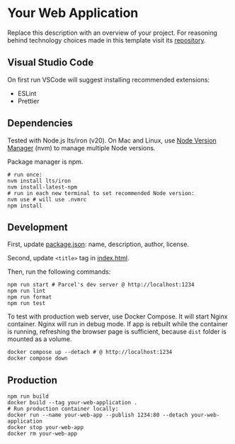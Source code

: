 # Your Web Application
Replace this description with an overview of your project. For reasoning behind
technology choices made in this template visit its
[repository](https://github.com/hidarikani/comprehensive-react-template).

## Visual Studio Code
On first run VSCode will suggest installing recommended extensions:
- ESLint
- Prettier

## Dependencies
Tested with Node.js lts/iron (v20). On Mac and Linux, use
[Node Version Manager](https://github.com/nvm-sh/nvm) (nvm) to manage multiple
Node versions.

Package manager is npm.

```shell
# run once:
nvm install lts/iron
nvm install-latest-npm
# run in each new terminal to set recommended Node version:
nvm use # will use .nvmrc
npm install
```
## Development
First, update [package.json](package.json): name, description, author, license.

Second, update `<title>` tag in [index.html](src/index.html).

Then, run the following commands:

```shell
npm run start # Parcel's dev server @ http://localhost:1234
npm run lint
npm run format
npm run test
```

To test with production web server, use Docker Compose. It will start Nginx 
container. Nginx will run in debug mode. If app is rebuilt while the container
is running, refreshing the browser page is sufficient, because `dist` folder is
mounted as a volume.

```shell
docker compose up --detach # @ http://localhost:1234
docker compose down
```

## Production
```shell
npm run build
docker build --tag your-web-application .
# Run production container locally:
docker run --name your-web-app --publish 1234:80 --detach your-web-application
docker stop your-web-app
docker rm your-web-app
```
